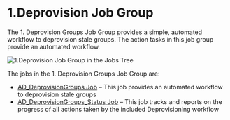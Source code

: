 # 1.Deprovision Job Group

The 1. Deprovision Groups Job Group provides a simple, automated workflow to deprovision stale
groups. The action tasks in this job group provide an automated workflow.

![1.Deprovision Job Group in the Jobs Tree](/img/product_docs/accessanalyzer/solutions/activedirectory/cleanup/groups/deprovision/groupsdeprovisionjobtree.webp)

The jobs in the 1. Deprovision Groups Job Group are:

- [AD_DeprovisionGroups Job](/docs/accessanalyzer/12.0/solutions/active-directory/cleanup/groups/deprovision/ad_deprovisiongroups.md) – This job provides an automated workflow to
  deprovision stale groups
- [AD_DeprovisionGroups_Status Job](/docs/accessanalyzer/12.0/solutions/active-directory/cleanup/groups/deprovision/ad_deprovisiongroups_status.md) – This job tracks and reports on
  the progress of all actions taken by the included Deprovisioning workflow
